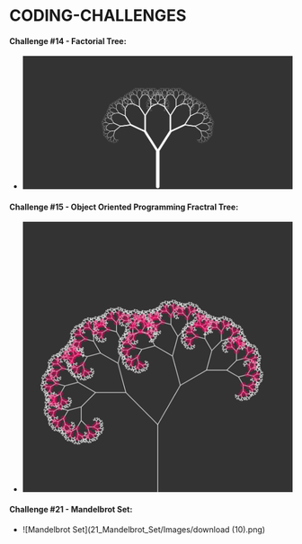 # CODING-CHALLENGES



#### Challenge #14 - Factorial Tree:

- ![Factorial Tree](/14_Factral_Tree/Images/download.png)


#### Challenge #15 - Object Oriented Programming Fractral Tree:
- ![OOBJ Fractral Tree](/15_OOBJ_Fractral_Tree/Images/download.png)

#### Challenge #21 - Mandelbrot Set:
- ![Mandelbrot Set](21_Mandelbrot_Set/Images/download (10).png)
